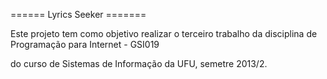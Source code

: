 ====== Lyrics Seeker =======

Este projeto tem como objetivo realizar o terceiro trabalho da disciplina de Programação para Internet - GSI019

do curso de Sistemas de Informação da UFU, semetre 2013/2.

